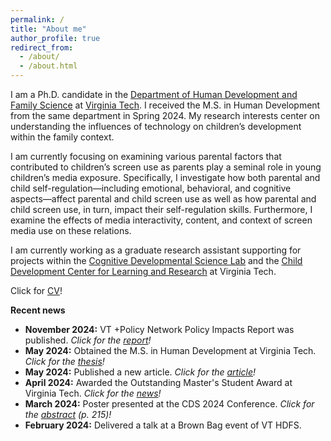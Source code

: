 ```yaml
---
permalink: /
title: "About me"
author_profile: true
redirect_from: 
  - /about/
  - /about.html
---
```


I am a Ph.D. candidate in the [Department of Human Development and Family Science](https://hdfs.vt.edu) at [Virginia Tech](https://www.vt.edu). I received the M.S. in Human Development from the same department in Spring 2024. My research interests center on understanding the influences of technology on children’s development within the family context.

I am currently focusing on examining various parental factors that contributed to children’s screen use as parents play a seminal role in young children’s media exposure. Specifically, I investigate how both parental and child self-regulation—including emotional, behavioral, and cognitive aspects—affect parental and child screen use as well as how parental and child screen use, in turn, impact their self-regulation skills. Furthermore, I examine the effects of media interactivity, content, and context of screen media use on these relations.

I am currently working as a graduate research assistant supporting for projects within the [Cognitive Developmental Science Lab](https://kchoi.org/) and the [Child Development Center for Learning and Research](https://cdclr.hdfs.vt.edu/research/) at Virginia Tech.

Click for [CV](https://mahmutgurdal.github.io/files/GurdalCV.pdf)!

**Recent news**
* **November 2024:** VT +Policy Network Policy Impacts Report was published. _Click for the [report](https://policy.isce.vt.edu/research.html)!_
* **May 2024:** Obtained the M.S. in Human Development at Virginia Tech. _Click for the [thesis](https://hdl.handle.net/10919/119120)!_
* **May 2024:** Published a new article. _Click for the [article](https://doi.org/10.37870/joqie.v14i23.430)!_
* **April 2024:** Awarded the Outstanding Master's Student Award at Virginia Tech. _Click for the [news](https://news.vt.edu/articles/2024/04/gradschool-2024-awards.html)!_ 
* **March 2024:** Poster presented at the CDS 2024 Conference. _Click for the [abstract](https://cogdevsoc.org/wp-content/uploads/2024/03/CDS-Abstract-Book-2024-1.pdf) *(p. 215)*!_
* **February 2024:** Delivered a talk at a Brown Bag event of VT HDFS.
